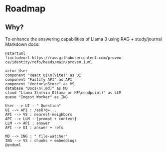 # Roadmap

## Why?

To enhance the answering capabilities of Llama 3 using RAG + study/journal Markdown docs:

```plantuml
@startuml
!includeurl https://raw.githubusercontent.com/proveo-ca/identity/refs/heads/main/proveo.iuml

actor User
component "React UI\n(Vite)" as UI
component "Fastify API" as API
component "Vector\nStore" as VS
database "Docs\n(.md)" as MD
cloud "Llama 3\n(via Ollama or HF\nendpoint)" as LLM
queue "Ingest Worker" as ING

User --> UI : " Question"
UI --> API : /ask?q=...
API --> VS : nearest-neighbors
API --> LLM : {prompt + context}
LLM --> API : answer
API --> UI : answer + refs

MD --> ING : " file-watcher"
ING --> VS : chunks + embeddings
@enduml
```
